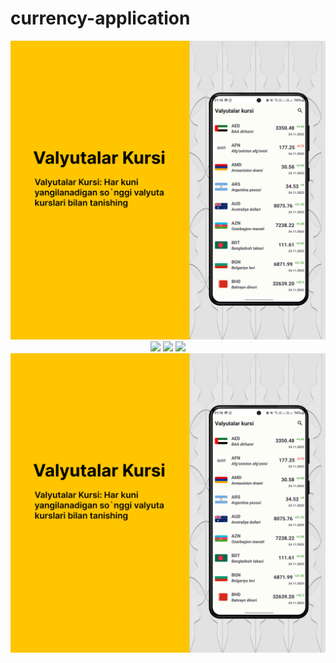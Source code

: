# currency-application


<img alt="screen shot 2017-08-07 at 12 18 15 pm" src="https://github.com/UlugbekG/currency-application/blob/main/src/preview-1.png">
<div align="center">
  <img src="image1.jpg" width="30%" />
  <img src="image2.jpg" width="30%" />
  <img src="image3.jpg" width="30%" />
</div>

<!-- Large Image -->
<div align="center">
  <img src="https://github.com/UlugbekG/currency-application/blob/main/src/preview-1.png" />
</div>
